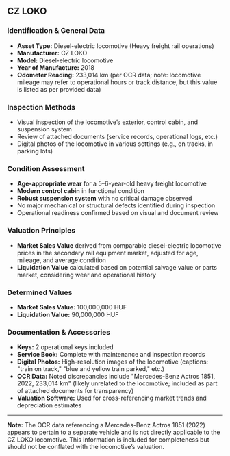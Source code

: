 

## CZ LOKO  
### Identification & General Data  
- **Asset Type:** Diesel-electric locomotive (Heavy freight rail operations)  
- **Manufacturer:** CZ LOKO  
- **Model:** Diesel-electric locomotive  
- **Year of Manufacture:** 2018  
- **Odometer Reading:** 233,014 km (per OCR data; note: locomotive mileage may refer to operational hours or track distance, but this value is listed as per provided data)  

### Inspection Methods  
- Visual inspection of the locomotive’s exterior, control cabin, and suspension system  
- Review of attached documents (service records, operational logs, etc.)  
- Digital photos of the locomotive in various settings (e.g., on tracks, in parking lots)  

### Condition Assessment  
- **Age-appropriate wear** for a 5–6-year-old heavy freight locomotive  
- **Modern control cabin** in functional condition  
- **Robust suspension system** with no critical damage observed  
- No major mechanical or structural defects identified during inspection  
- Operational readiness confirmed based on visual and document review  

### Valuation Principles  
- **Market Sales Value** derived from comparable diesel-electric locomotive prices in the secondary rail equipment market, adjusted for age, mileage, and average condition  
- **Liquidation Value** calculated based on potential salvage value or parts market, considering wear and operational history  

### Determined Values  
- **Market Sales Value:** 100,000,000 HUF  
- **Liquidation Value:** 90,000,000 HUF  

### Documentation & Accessories  
- **Keys:** 2 operational keys included  
- **Service Book:** Complete with maintenance and inspection records  
- **Digital Photos:** High-resolution images of the locomotive (captions: "train on track," "blue and yellow train parked," etc.)  
- **OCR Data:** Noted discrepancies include "Mercedes-Benz Actros 1851, 2022, 233,014 km" (likely unrelated to the locomotive; included as part of attached documents for transparency)  
- **Valuation Software:** Used for cross-referencing market trends and depreciation estimates  

---

**Note:** The OCR data referencing a Mercedes-Benz Actros 1851 (2022) appears to pertain to a separate vehicle and is not directly applicable to the CZ LOKO locomotive. This information is included for completeness but should not be conflated with the locomotive’s valuation.